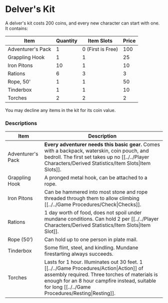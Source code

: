 # Delver's Kit

A delver's kit costs 200 coins, and every new character can start with one. It contains:

| Item              | Quantity | Item Slots        | Price |
| ----------------- | -------- | ----------------- | ----- |
| Adventurer's Pack | 1        | 0 (First is Free) | 100   |
| Grappling Hook    | 1        | 1                 | 25    |
| Iron Pitons       | 10       | 1                 | 10    |
| Rations           | 6        | 3                 | 3     |
| Rope, 50'         | 1        | 1                 | 50    |
| Tinderbox         | 1        | 1                 | 10    |
| Torches           | 2        | 2                 | 2     |
You may decline any items in the kit for its coin value.
### Descriptions

| Item              | Description                                                                                                                                                                                                                                          |
| ----------------- | ---------------------------------------------------------------------------------------------------------------------------------------------------------------------------------------------------------------------------------------------------- |
| Adventurer's Pack | **Every adventurer needs this basic gear.** Comes with a backpack, waterskin, coin pouch, and bedroll. The first set takes up no [[../../Player Characters/Derived Statistics/Item Slots\|Item Slots]].                                       |
| Grappling Hook    | A pronged metal hook, can be attached to a rope.                                                                                                                                                                                                     |
| Iron Pitons       | Can be hammered into most stone and rope threaded through them to allow climbing [[../../Game Procedures/Check\|Checks]].                                                                                                                         |
| Rations           | 1 day worth of food, does not spoil under mundane conditions. Can hold 2 per [[../../Player Characters/Derived Statistics/Item Slots\|Item Slot]].                                                                                            |
| Rope (50’)        | Can hold up to one person in plate mail.                                                                                                                                                                                                             |
| Tinderbox         | Some flint, steel, and kindling. Mundane firestarting always succeeds.                                                                                                                                                                               |
| Torches           | Lasts for 1 hour. Illuminates out 30 feet. 1 [[../../Game Procedures/Action\|Action]] of assembly required. Three torches of materials is enough for an 8 hour campfire instead, suitable for long [[../../Game Procedures/Resting\|Resting]]. |
